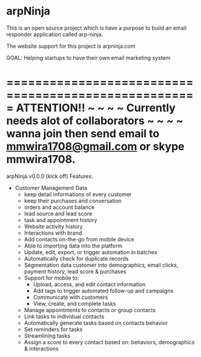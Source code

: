 # arpNinja

This is an open source project
which is have a purpose to build an email responder application
called arp-ninja.

The website support for this project is arpninja.com

GOAL:
Helping startups to have their own email marketing system

=====================================================
ATTENTION!!
~ ~ ~ ~ Currently needs alot of collaborators ~ ~ ~ ~
wanna join then send email to mmwira1708@gmail.com
or skype mmwira1708. 
=====================================================

arpNinja v0.0.0 (kick off)
Features:

- Customer Management Data
	- keep detail informations of every customer
	- keep their purchases and conversation
	- orders and account balance
	- lead source and lead score
	- task and appointment history
	- Website activity history
	- Interactions with brand
	- Add contacts on-the-go from mobile device
	- Able to importing data into the platform
	- Update, edit, export, or trigger automation in batches
	- Automatically check for duplicate records
	- Segmentation data customer into demographics,
		email clicks, payment history, lead score & purchases
	- Support for mobile to:
		- Upload, access, and edit contact information
		- Add tags to trigger automated follow-up and campaigns
		- Communicate with customers
		- View, create, and complete tasks
	- Manage appointments to contacts or group contacts
	- Link tasks to individual contacts
	- Automatically generate tasks based on contacts behavior
	- Set reminders for tasks
	- Streamlining tasks
	- Assign a score to every contact based on: behaviors,
		demographics & interactions
		
